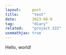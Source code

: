 ```yaml
---
layout:     post
title:      "test"
date:       2023-08-9
tag:        "diary"
related:    "project 222"
usemathjax: true
---
```


Hello, world!